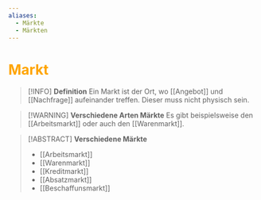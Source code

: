 ```yaml
---
aliases:
  - Märkte
  - Märkten
---
```

# <font color = "orange">Markt</font>

>[!INFO] **Definition**
>Ein Markt ist der Ort, wo [[Angebot]] und [[Nachfrage]] aufeinander treffen. Dieser muss nicht physisch sein.

>[!WARNING] **Verschiedene Arten Märkte**
>Es gibt beispielsweise den [[Arbeitsmarkt]] oder auch den [[Warenmarkt]].

>[!ABSTRACT] **Verschiedene Märkte**
>- [[Arbeitsmarkt]]
>- [[Warenmarkt]]
>- [[Kreditmarkt]]
>- [[Absatzmarkt]]
>- [[Beschaffunsmarkt]]


